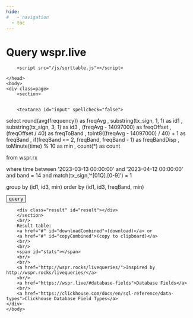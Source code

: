 ```yaml
---
hide:
#   - navigation
  - toc
---
```


# Query wspr.live

<html>
    <head>

        <script src="/js/sorttable.js"></script>
<!-- https://github.com/apvarun/toastify-js/blob/master/README.md -->
<script type="text/javascript" src="https://cdn.jsdelivr.net/npm/toastify-js"></script>
<link rel="stylesheet" type="text/css" href="https://cdn.jsdelivr.net/npm/toastify-js/src/toastify.min.css">
        <script type='module'>
import * as autl from '/trackergui/js/AppUtl.js';
import * as utl from '/js/Utl.js';
import { QuerierWsprLive } from '/js/QuerierWsprLive.js';


export class App
{
    constructor()
    {
        this.querier = new QuerierWsprLive();

        this.domInput = document.getElementById("input");
        this.domQuery = document.getElementById("query");
        this.domResult = document.getElementById("result");
        this.domStats = document.getElementById("stats");
        this.domDownloadCombined = document.getElementById("downloadCombined");
        this.domCopyCombined = document.getElementById("copyCombined");

        // override the query default if one exists in the url
        this.OnUrlChange();

        this.domDownloadCombined.onclick = e => {
            e.preventDefault();
            utl.DownloadCsv(
                `QueryResults.csv`,
                utl.TableToCsv(document.getElementById("resultTable"))
            );
        };
        this.domCopyCombined.onclick = e => {
            e.preventDefault();
            utl.CopyElementToClipboard("resultTable");
            autl.ToastOk("Copied");
        };

        this.domQuery.onclick = e => {
            // update the url with the query so it can be bookmarked or just refereshed
            let queryEncoded = encodeURIComponent(this.domInput.value);
            let newWindowUrl = `${location.pathname}?query=${queryEncoded}`;
            location.href = newWindowUrl;
        };
    }

    OnUrlChange()
    {
        const params = new URLSearchParams(window.location.search);
        if (params.has("query"))
        {
            let query = params.get("query").trim();

            if (query != "")
            {
                this.domInput.value = query;
            }
        }
        
        this.DoQuery();
    }
    
    async DoQuery()
    {
        this.domResult.innerHTML = "loading ...";
        
        let query = this.domInput.value;

        let ret = await this.querier.DoQuery(query);

        console.log("Query returned");
        console.log(ret);

        this.domStats.innerHTML = "";

        // clear result
        this.domResult.innerHTML = "";

        if (ret.err == "")
        {
            let dataTable = this.querier.QueryReturnToDataTable(ret);
            let table = utl.MakeTable(dataTable, true);
            table.id = `resultTable`;
    
            this.domResult.classList.remove("err");
            this.domResult.appendChild(table);

            table.classList.add("sortable");
            sorttable.makeSortable(table);

            this.domStats.innerHTML =
            `<u>Query stats</u><br/>` +
            `rows : ${utl.Commas(dataTable.length - 1)}<br/>` +
            `secs : ${ret.queryReply.statistics.elapsed.toFixed(3)}<br/>` +
            `rows : ${utl.Commas(ret.queryReply.statistics.rows_read)}<br/>` +
            `bytes: ${utl.Commas(ret.queryReply.statistics.bytes_read)}`;
        }
        else
        {
            let err = document.createElement("textarea");
            err.classList.add("err");
            err.value = ret.err;
            
            this.domResult.appendChild(err);
        }
    }
}

window.addEventListener('DOMContentLoaded', (event) => {
    let app = new App();
});

</script>

<style>
.page {
    font-family: Consolas,monaco,monospace;
    font-size: small;
}

section {
    display: inline-flex;
}

table, tr, th, td {
    border-collapse: collapse;
}

th {
    top: 0;
    position: sticky;
    border-top: 0px;
}

.headerRow {
    top: 0;
    position: sticky;
}

textarea {
    resize: both;
    height: 600px;
    min-width: 500px;
}

.result {
    display: grid;
    border: 1px solid black;
    border-collapse: collapse;
    height: 300px;
    min-width: 600px;
    min-height: 600px;
    overflow-y: scroll;
    resize: both;
}

th, td {
    border: 1px solid lightgrey;
    border-collapse: collapse;
}

th {
    background-color: lightblue;
    border: 1px solid black;
}

td {
    text-align: center;
}

.err {
    background-color: lightcoral;
}

button {
    all: unset;

    font-family: Consolas, monaco, monospace;
    font-size: small;
    appearance: auto;
    color: buttontext;
    letter-spacing: normal;
    word-spacing: normal;
    line-height: normal;
    text-transform: none;
    text-indent: 0px;
    text-shadow: none;
    display: inline-block;
    text-align: center;
    align-items: flex-start;
    cursor: default;
    box-sizing: border-box;
    background-color: buttonface;
    margin: 0em;
    padding-block: 1px;
    padding-inline: 6px;
    border-width: 1px;
    border-style: outset;
    border-color: buttonborder;
    border-image: initial;

}

</style>

    </head>
    <body>
    <div class=page>
        <section>
            
        
        <textarea id="input" spellcheck="false">
select
    round(avg(frequency)) as freqAvg
  , substring(tx_sign, 1, 1) as id1
  , substring(tx_sign, 3, 1) as id3
  , (freqAvg - 14097000) as freqOffset
  , (freqOffset / 40) as freqToBand
  , toInt8((freqAvg - 14097000) / 40) + 1 as freqBand
  , if(freqBand <= 2, freqBand, freqBand - 1) as freqBandDisp
  , toMinute(time) % 10 as min
  , count(*) as count

from wspr.rx

where
      time between '2023-03-13 00:00:00' and '2023-04-12 00:00:00'
  and band = 14
  and match(tx_sign,'^[01Q].[0-9]') = 1

group by (id1, id3, min)
order by (id1, id3, freqBand, min)


</textarea>
        <button id="query">query</button>
        
        <div class="result" id="result"></div>
        </section>
        <br/>
        Result table: 
        <a href="#" id="downloadCombined">(download)</a> or
        <a href="#" id="copyCombined">(copy to clipboard)</a>
        <br/>
        <br/>
        <span id="stats"></span>
        <br/>
        <br/>
        <a href="http://wspr.rocks/livequeries/">Inspired by http://wspr.rocks/livequeries/</a>
        <br/>
        <a href="https://wspr.live/#database-fields">Database Fields</a>
        <br/>
        <a href="https://clickhouse.com/docs/en/sql-reference/data-types">Clickhouse Database Field Types</a>
    </div>
    </body>
</html>
